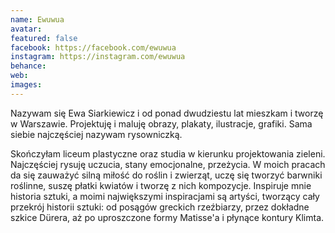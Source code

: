 ```yaml
---
name: Ewuwua
avatar: 
featured: false
facebook: https://facebook.com/ewuwua
instagram: https://instagram.com/ewuwua
behance: 
web:
images:
---
```

Nazywam się Ewa Siarkiewicz i od ponad dwudziestu lat mieszkam i tworzę w Warszawie. Projektuję i maluję obrazy, plakaty, ilustracje, grafiki. Sama siebie najczęściej nazywam rysowniczką.

Skończyłam liceum plastyczne oraz studia w kierunku projektowania zieleni. Najczęściej rysuję uczucia, stany emocjonalne, przeżycia. W moich pracach da się zauważyć silną miłość do roślin i zwierząt, uczę się tworzyć barwniki roślinne, suszę płatki kwiatów i tworzę z nich kompozycje. Inspiruje mnie historia sztuki, a moimi największymi inspiracjami są artyści, tworzący cały przekrój historii sztuki: od posągów greckich rzeźbiarzy, przez dokładne szkice Dürera, aż po uproszczone formy Matisse'a i płynące kontury Klimta.

